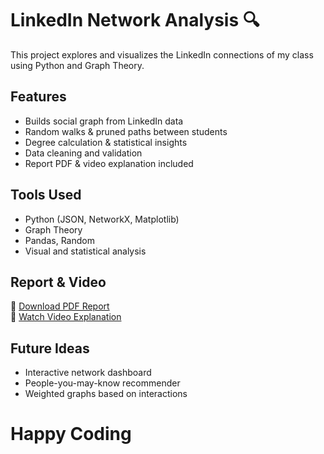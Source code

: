 # LinkedIn Network Analysis 🔍

This project explores and visualizes the LinkedIn connections of my class using Python and Graph Theory.

## Features
- Builds social graph from LinkedIn data
- Random walks & pruned paths between students
- Degree calculation & statistical insights
- Data cleaning and validation
- Report PDF & video explanation included

## Tools Used
- Python (JSON, NetworkX, Matplotlib)
- Graph Theory
- Pandas, Random
- Visual and statistical analysis

## Report & Video
📄 [Download PDF Report](https://drive.google.com/file/d/1RPNk65xG3gTW2FvgBo1QHPj-K4Gzt3ZI/view?usp=sharing)  
🎥 [Watch Video Explanation](https://youtu.be/u6jRA6AUVgs)

## Future Ideas
- Interactive network dashboard
- People-you-may-know recommender
- Weighted graphs based on interactions

# Happy Coding